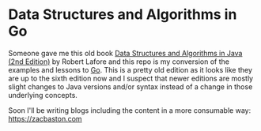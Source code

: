 # Data Structures and Algorithms in Go

Someone gave me this old book [Data Structures and Algorithms in Java (2nd Edition)](https://www.amazon.com/Data-Structures-Algorithms-Java-2nd/dp/0672324539) by Robert Lafore and this repo is my conversion of the examples and lessons to [Go](https://golang.org/). This is a pretty old edition as it looks like they are up to the sixth edition now and I suspect that newer editions are mostly slight changes to Java versions and/or syntax instead of a change in those underlying concepts.

Soon I'll be writing blogs including the content in a more consumable way: https://zacbaston.com
